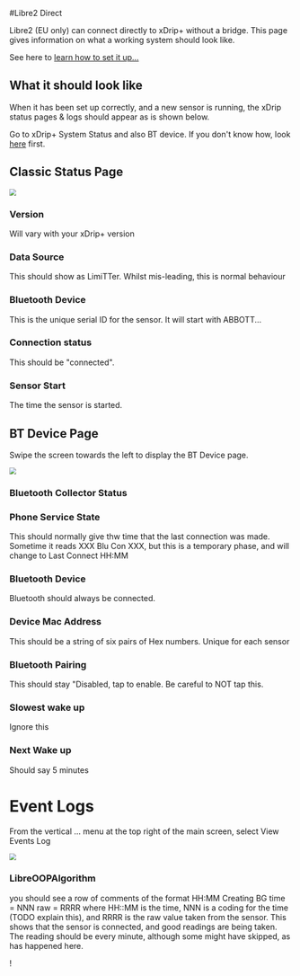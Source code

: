 #Libre2 Direct

Libre2 (EU only) can connect directly to xDrip+ without a bridge. This page gives information on what a working system should look like.

See here to [learn how to set it up...](../../install/libre2/#prerequisites)

## What it should look like

When it has been set up correctly, and a new sensor is running, the xDrip status pages & logs should appear as is
shown below.


Go to xDrip+ System Status and also BT device. If you don't know how, look [here](../systemstatus) first.

## Classic Status Page

<img src="../images/classic-status-connected.png" style="zoom:75%;" />

### Version
Will vary with your xDrip+ version

### Data Source
This should show as LimiTTer. Whilst mis-leading, this is normal behaviour

### Bluetooth Device
This is the unique serial ID for the sensor. It will start with ABBOTT...

### Connection status
This should be "connected".

### Sensor Start
The time the sensor is started.




## BT Device Page

Swipe the screen towards the left to display the BT Device page.

<img src="../images/bt-device-connected.png" style="zoom:75%;" />

### Bluetooth Collector Status

### Phone Service State

This should normally give thw time that the last connection was made.
Sometime it reads XXX Blu Con XXX, but this is a temporary phase, and will change to Last Connect HH:MM


### Bluetooth Device

Bluetooth should always be connected.

### Device Mac Address
This should be a string of six pairs of Hex numbers. Unique for each sensor

### Bluetooth Pairing

This should stay "Disabled, tap to enable. Be careful to NOT tap this.

### Slowest wake up

Ignore this

### Next Wake up

Should say 5 minutes


# Event Logs

From the vertical ... menu at the top right of the main screen, select View Events Log


<img src="../images/event-log-normal.png" style="zoom:75%;" />

### LibreOOPAlgorithm

you should see a row of comments of the format
HH:MM Creating BG time = NNN raw = RRRR
where HH::MM is the time, NNN is a coding for the time (TODO explain this), and RRRR is the raw value taken from the sensor.
This shows that the sensor is connected, and good readings are being taken.
The reading should be every minute, although some might have skipped, as has happened here.



!